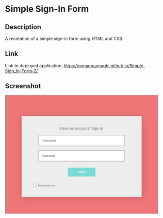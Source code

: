 # Simple Sign-In Form

## Description
A recreation of a simple sign-in form using HTML and CSS.

## Link
Link to deployed application: https://megancarnaghi.github.io/Simple-Sign_In-Form-2/

## Screenshot
![signinform](signinform.jpg)
